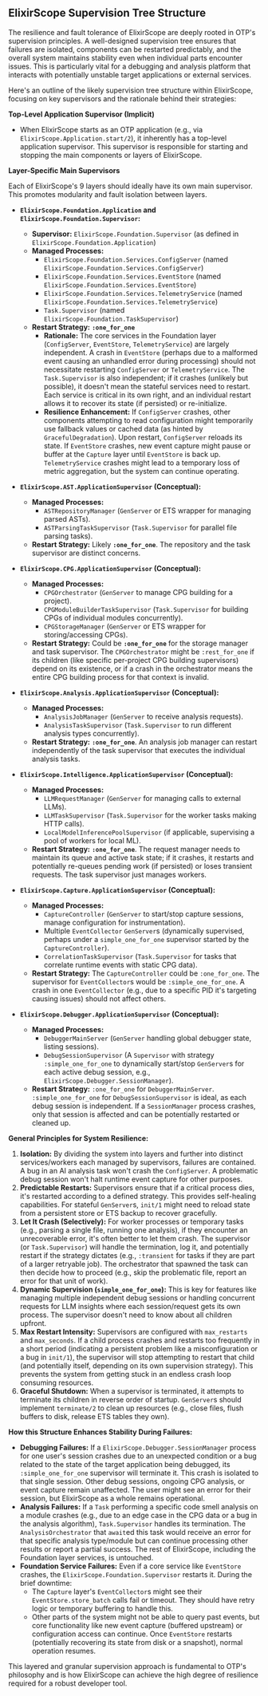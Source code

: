 ## ElixirScope Supervision Tree Structure

The resilience and fault tolerance of ElixirScope are deeply rooted in OTP's supervision principles. A well-designed supervision tree ensures that failures are isolated, components can be restarted predictably, and the overall system maintains stability even when individual parts encounter issues. This is particularly vital for a debugging and analysis platform that interacts with potentially unstable target applications or external services.

Here's an outline of the likely supervision tree structure within ElixirScope, focusing on key supervisors and the rationale behind their strategies:

**Top-Level Application Supervisor (Implicit)**

*   When ElixirScope starts as an OTP application (e.g., via `ElixirScope.Application.start/2`), it inherently has a top-level application supervisor. This supervisor is responsible for starting and stopping the main components or layers of ElixirScope.

**Layer-Specific Main Supervisors**

Each of ElixirScope's 9 layers should ideally have its own main supervisor. This promotes modularity and fault isolation between layers.

*   **`ElixirScope.Foundation.Application` and `ElixirScope.Foundation.Supervisor`:**
    *   **Supervisor:** `ElixirScope.Foundation.Supervisor` (as defined in `ElixirScope.Foundation.Application`)
    *   **Managed Processes:**
        *   `ElixirScope.Foundation.Services.ConfigServer` (named `ElixirScope.Foundation.Services.ConfigServer`)
        *   `ElixirScope.Foundation.Services.EventStore` (named `ElixirScope.Foundation.Services.EventStore`)
        *   `ElixirScope.Foundation.Services.TelemetryService` (named `ElixirScope.Foundation.Services.TelemetryService`)
        *   `Task.Supervisor` (named `ElixirScope.Foundation.TaskSupervisor`)
    *   **Restart Strategy:** **`:one_for_one`**
        *   **Rationale:** The core services in the Foundation layer (`ConfigServer`, `EventStore`, `TelemetryService`) are largely independent. A crash in `EventStore` (perhaps due to a malformed event causing an unhandled error during processing) should not necessitate restarting `ConfigServer` or `TelemetryService`. The `Task.Supervisor` is also independent; if it crashes (unlikely but possible), it doesn't mean the stateful services need to restart. Each service is critical in its own right, and an individual restart allows it to recover its state (if persisted) or re-initialize.
        *   **Resilience Enhancement:** If `ConfigServer` crashes, other components attempting to read configuration might temporarily use fallback values or cached data (as hinted by `GracefulDegradation`). Upon restart, `ConfigServer` reloads its state. If `EventStore` crashes, new event capture might pause or buffer at the `Capture` layer until `EventStore` is back up. `TelemetryService` crashes might lead to a temporary loss of metric aggregation, but the system can continue operating.

*   **`ElixirScope.AST.ApplicationSupervisor` (Conceptual):**
    *   **Managed Processes:**
        *   `ASTRepositoryManager` (`GenServer` or ETS wrapper for managing parsed ASTs).
        *   `ASTParsingTaskSupervisor` (`Task.Supervisor` for parallel file parsing tasks).
    *   **Restart Strategy:** Likely **`:one_for_one`**. The repository and the task supervisor are distinct concerns.

*   **`ElixirScope.CPG.ApplicationSupervisor` (Conceptual):**
    *   **Managed Processes:**
        *   `CPGOrchestrator` (`GenServer` to manage CPG building for a project).
        *   `CPGModuleBuilderTaskSupervisor` (`Task.Supervisor` for building CPGs of individual modules concurrently).
        *   `CPGStorageManager` (`GenServer` or ETS wrapper for storing/accessing CPGs).
    *   **Restart Strategy:** Could be **`:one_for_one`** for the storage manager and task supervisor. The `CPGOrchestrator` might be `:rest_for_one` if its children (like specific per-project CPG building supervisors) depend on its existence, or if a crash in the orchestrator means the entire CPG building process for that context is invalid.

*   **`ElixirScope.Analysis.ApplicationSupervisor` (Conceptual):**
    *   **Managed Processes:**
        *   `AnalysisJobManager` (`GenServer` to receive analysis requests).
        *   `AnalysisTaskSupervisor` (`Task.Supervisor` to run different analysis types concurrently).
    *   **Restart Strategy:** **`:one_for_one`**. An analysis job manager can restart independently of the task supervisor that executes the individual analysis tasks.

*   **`ElixirScope.Intelligence.ApplicationSupervisor` (Conceptual):**
    *   **Managed Processes:**
        *   `LLMRequestManager` (`GenServer` for managing calls to external LLMs).
        *   `LLMTaskSupervisor` (`Task.Supervisor` for the worker tasks making HTTP calls).
        *   `LocalModelInferencePoolSupervisor` (if applicable, supervising a pool of workers for local ML).
    *   **Restart Strategy:** **`:one_for_one`**. The request manager needs to maintain its queue and active task state; if it crashes, it restarts and potentially re-queues pending work (if persisted) or loses transient requests. The task supervisor just manages workers.

*   **`ElixirScope.Capture.ApplicationSupervisor` (Conceptual):**
    *   **Managed Processes:**
        *   `CaptureController` (`GenServer` to start/stop capture sessions, manage configuration for instrumentation).
        *   Multiple `EventCollector` `GenServer`s (dynamically supervised, perhaps under a `simple_one_for_one` supervisor started by the `CaptureController`).
        *   `CorrelationTaskSupervisor` (`Task.Supervisor` for tasks that correlate runtime events with static CPG data).
    *   **Restart Strategy:** The `CaptureController` could be `:one_for_one`. The supervisor for `EventCollector`s would be `:simple_one_for_one`. A crash in one `EventCollector` (e.g., due to a specific PID it's targeting causing issues) should not affect others.

*   **`ElixirScope.Debugger.ApplicationSupervisor` (Conceptual):**
    *   **Managed Processes:**
        *   `DebuggerMainServer` (`GenServer` handling global debugger state, listing sessions).
        *   `DebugSessionSupervisor` (A `Supervisor` with strategy `:simple_one_for_one` to dynamically start/stop `GenServer`s for each active debug session, e.g., `ElixirScope.Debugger.SessionManager`).
    *   **Restart Strategy:** `:one_for_one` for `DebuggerMainServer`. `:simple_one_for_one` for `DebugSessionSupervisor` is ideal, as each debug session is independent. If a `SessionManager` process crashes, only that session is affected and can be potentially restarted or cleaned up.

**General Principles for System Resilience:**

1.  **Isolation:** By dividing the system into layers and further into distinct services/workers each managed by supervisors, failures are contained. A bug in an AI analysis task won't crash the `ConfigServer`. A problematic debug session won't halt runtime event capture for other purposes.
2.  **Predictable Restarts:** Supervisors ensure that if a critical process dies, it's restarted according to a defined strategy. This provides self-healing capabilities. For stateful `GenServer`s, `init/1` might need to reload state from a persistent store or ETS backup to recover gracefully.
3.  **Let It Crash (Selectively):** For worker processes or temporary tasks (e.g., parsing a single file, running one analysis), if they encounter an unrecoverable error, it's often better to let them crash. The supervisor (or `Task.Supervisor`) will handle the termination, log it, and potentially restart if the strategy dictates (e.g., `:transient` for tasks if they are part of a larger retryable job). The orchestrator that spawned the task can then decide how to proceed (e.g., skip the problematic file, report an error for that unit of work).
4.  **Dynamic Supervision (`simple_one_for_one`):** This is key for features like managing multiple independent debug sessions or handling concurrent requests for LLM insights where each session/request gets its own process. The supervisor doesn't need to know about all children upfront.
5.  **Max Restart Intensity:** Supervisors are configured with `max_restarts` and `max_seconds`. If a child process crashes and restarts too frequently in a short period (indicating a persistent problem like a misconfiguration or a bug in `init/1`), the supervisor will stop attempting to restart that child (and potentially itself, depending on its own supervision strategy). This prevents the system from getting stuck in an endless crash loop consuming resources.
6.  **Graceful Shutdown:** When a supervisor is terminated, it attempts to terminate its children in reverse order of startup. `GenServer`s should implement `terminate/2` to clean up resources (e.g., close files, flush buffers to disk, release ETS tables they own).

**How this Structure Enhances Stability During Failures:**

*   **Debugging Failures:** If a `ElixirScope.Debugger.SessionManager` process for one user's session crashes due to an unexpected condition or a bug related to the state of the target application being debugged, its `:simple_one_for_one` supervisor will terminate it. This crash is isolated to that single session. Other debug sessions, ongoing CPG analysis, or event capture remain unaffected. The user might see an error for their session, but ElixirScope as a whole remains operational.
*   **Analysis Failures:** If a `Task` performing a specific code smell analysis on a module crashes (e.g., due to an edge case in the CPG data or a bug in the analysis algorithm), `Task.Supervisor` handles its termination. The `AnalysisOrchestrator` that `await`ed this task would receive an error for that specific analysis type/module but can continue processing other results or report a partial success. The rest of ElixirScope, including the Foundation layer services, is untouched.
*   **Foundation Service Failures:** Even if a core service like `EventStore` crashes, the `ElixirScope.Foundation.Supervisor` restarts it. During the brief downtime:
    *   The `Capture` layer's `EventCollector`s might see their `EventStore.store_batch` calls fail or timeout. They should have retry logic or temporary buffering to handle this.
    *   Other parts of the system might not be able to query past events, but core functionality like new event capture (buffered upstream) or configuration access can continue. Once `EventStore` restarts (potentially recovering its state from disk or a snapshot), normal operation resumes.

This layered and granular supervision approach is fundamental to OTP's philosophy and is how ElixirScope can achieve the high degree of resilience required for a robust developer tool.